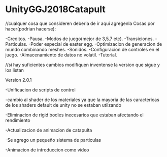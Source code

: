 # UnityGGJ2018Catapult


//cualquer cosa que consideren deberia de ir aqui agregenla
Cosas por hacer(podrian hacerse):

-Creditos.
-Pausa.
-Modos de juego(mejor de 3,5,7 etc).
-Transiciones.
-Particulas.
-Poder especial de easter egg.
-Optimizacion de generacion de mundo combinando meshes.
-Sonidos.
-Configuracion de controles en el juego.
-Almacenamiento de datos no volatil.
-Tutorial.



//si hay suficientes cambios modifiquen inventense la version que sigue y los listan













Version 2.0.1

-Unificacion de scripts de control

-cambio al shader de los materiales ya que la mayoria de las caractericas
  de los shaders default de unity no se estaban utilzando
  
-Eliminacion de rigid bodies inecesarios que estaban afectando el rendimiento

-Actualizacion de animacion de catapulta

-Se agrego un pequeño sistema de particulas

-Animacion de introduccion como video
